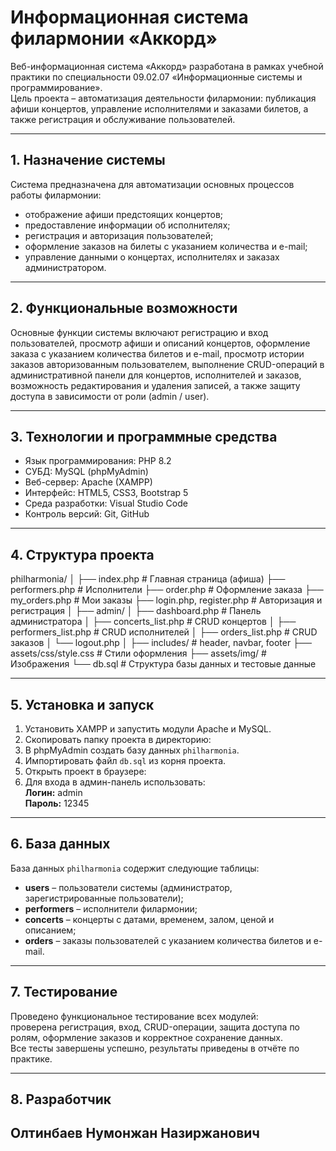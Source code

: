 # Информационная система филармонии «Аккорд»

Веб-информационная система «Аккорд» разработана в рамках учебной практики по специальности 09.02.07 «Информационные системы и программирование».  
Цель проекта – автоматизация деятельности филармонии: публикация афиши концертов, управление исполнителями и заказами билетов, а также регистрация и обслуживание пользователей.

---

## 1. Назначение системы

Система предназначена для автоматизации основных процессов работы филармонии:
- отображение афиши предстоящих концертов;
- предоставление информации об исполнителях;
- регистрация и авторизация пользователей;
- оформление заказов на билеты с указанием количества и e-mail;
- управление данными о концертах, исполнителях и заказах администратором.

---

## 2. Функциональные возможности

Основные функции системы включают регистрацию и вход пользователей, просмотр афиши и описаний концертов, оформление заказа с указанием количества билетов и e-mail, просмотр истории заказов авторизованным пользователем, выполнение CRUD-операций в административной панели для концертов, исполнителей и заказов, возможность редактирования и удаления записей, а также защиту доступа в зависимости от роли (admin / user).

---

## 3. Технологии и программные средства

- Язык программирования: PHP 8.2  
- СУБД: MySQL (phpMyAdmin)  
- Веб-сервер: Apache (XAMPP)  
- Интерфейс: HTML5, CSS3, Bootstrap 5  
- Среда разработки: Visual Studio Code  
- Контроль версий: Git, GitHub  

---

## 4. Структура проекта

philharmonia/
│
├── index.php # Главная страница (афиша)
├── performers.php # Исполнители
├── order.php # Оформление заказа
├── my_orders.php # Мои заказы
├── login.php, register.php # Авторизация и регистрация
│
├── admin/
│ ├── dashboard.php # Панель администратора
│ ├── concerts_list.php # CRUD концертов
│ ├── performers_list.php # CRUD исполнителей
│ ├── orders_list.php # CRUD заказов
│ └── logout.php
│
├── includes/ # header, navbar, footer
├── assets/css/style.css # Стили оформления
├── assets/img/ # Изображения
└── db.sql # Структура базы данных и тестовые данные


---

## 5. Установка и запуск

1. Установить XAMPP и запустить модули Apache и MySQL.  
2. Скопировать папку проекта в директорию:  
3. В phpMyAdmin создать базу данных `philharmonia`.  
4. Импортировать файл `db.sql` из корня проекта.  
5. Открыть проект в браузере:  
6. Для входа в админ-панель использовать:  
**Логин:** admin  
**Пароль:** 12345

---

## 6. База данных

База данных `philharmonia` содержит следующие таблицы:

- **users** – пользователи системы (администратор, зарегистрированные пользователи);  
- **performers** – исполнители филармонии;  
- **concerts** – концерты с датами, временем, залом, ценой и описанием;  
- **orders** – заказы пользователей с указанием количества билетов и e-mail.  


---

## 7. Тестирование

Проведено функциональное тестирование всех модулей:  
проверена регистрация, вход, CRUD-операции, защита доступа по ролям, оформление заказов и корректное сохранение данных.  
Все тесты завершены успешно, результаты приведены в отчёте по практике.

---

## 8. Разработчик
Олтинбаев Нумонжан Назиржанович
---

